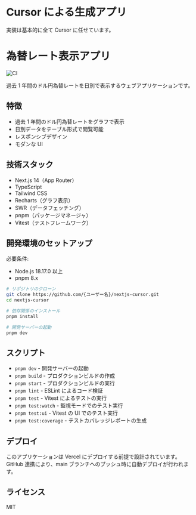# Cursor による生成アプリ

実装は基本的に全て Cursor に任せています。

# 為替レート表示アプリ

![CI](https://github.com/{ユーザー名}/nextjs-cursor/actions/workflows/ci.yml/badge.svg)

過去 1 年間のドル円為替レートを日別で表示するウェブアプリケーションです。

## 特徴

- 過去 1 年間のドル円為替レートをグラフで表示
- 日別データをテーブル形式で閲覧可能
- レスポンシブデザイン
- モダンな UI

## 技術スタック

- Next.js 14（App Router）
- TypeScript
- Tailwind CSS
- Recharts（グラフ表示）
- SWR（データフェッチング）
- pnpm（パッケージマネージャ）
- Vitest（テストフレームワーク）

## 開発環境のセットアップ

必要条件:

- Node.js 18.17.0 以上
- pnpm 8.x

```bash
# リポジトリのクローン
git clone https://github.com/{ユーザー名}/nextjs-cursor.git
cd nextjs-cursor

# 依存関係のインストール
pnpm install

# 開発サーバーの起動
pnpm dev
```

## スクリプト

- `pnpm dev` - 開発サーバーの起動
- `pnpm build` - プロダクションビルドの作成
- `pnpm start` - プロダクションビルドの実行
- `pnpm lint` - ESLint によるコード検証
- `pnpm test` - Vitest によるテストの実行
- `pnpm test:watch` - 監視モードでのテスト実行
- `pnpm test:ui` - Vitest の UI でのテスト実行
- `pnpm test:coverage` - テストカバレッジレポートの生成

## デプロイ

このアプリケーションは Vercel にデプロイする前提で設計されています。GitHub 連携により、main ブランチへのプッシュ時に自動デプロイが行われます。

## ライセンス

MIT
